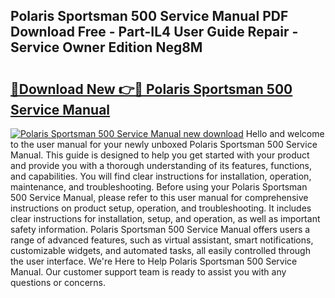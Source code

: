 ## Polaris Sportsman 500 Service Manual PDF Download Free - Part-IL4 User Guide Repair - Service Owner Edition Neg8M

# <h2><a href="http://bc36856.oget.top/?id=Polaris+Sportsman+500+Service+Manual">🔗Download New 👉🔴 Polaris Sportsman 500 Service Manual</a></h2>

[![Polaris Sportsman 500 Service Manual new download](https://i.imgur.com/5g1atiW.png)](http://bc36856.oget.top/?id=Polaris+Sportsman+500+Service+Manual)
Hello and welcome to the user manual for your newly unboxed Polaris Sportsman 500 Service Manual. This guide is designed to help you get started with your product and provide you with a thorough understanding of its features, functions, and capabilities. You will find clear instructions for installation, operation, maintenance, and troubleshooting. Before using your Polaris Sportsman 500 Service Manual, please refer to this user manual for comprehensive instructions on product setup, operation, and troubleshooting. It includes clear instructions for installation, setup, and operation, as well as important safety information. Polaris Sportsman 500 Service Manual offers users a range of advanced features, such as virtual assistant, smart notifications, customizable widgets, and automated tasks, all easily controlled through the user interface. We're Here to Help Polaris Sportsman 500 Service Manual. Our customer support team is ready to assist you with any questions or concerns.
